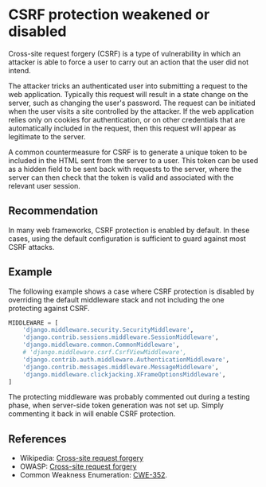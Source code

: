 # CSRF protection weakened or disabled
Cross-site request forgery (CSRF) is a type of vulnerability in which an attacker is able to force a user to carry out an action that the user did not intend.

The attacker tricks an authenticated user into submitting a request to the web application. Typically this request will result in a state change on the server, such as changing the user's password. The request can be initiated when the user visits a site controlled by the attacker. If the web application relies only on cookies for authentication, or on other credentials that are automatically included in the request, then this request will appear as legitimate to the server.

A common countermeasure for CSRF is to generate a unique token to be included in the HTML sent from the server to a user. This token can be used as a hidden field to be sent back with requests to the server, where the server can then check that the token is valid and associated with the relevant user session.


## Recommendation
In many web frameworks, CSRF protection is enabled by default. In these cases, using the default configuration is sufficient to guard against most CSRF attacks.


## Example
The following example shows a case where CSRF protection is disabled by overriding the default middleware stack and not including the one protecting against CSRF.


```python
MIDDLEWARE = [
    'django.middleware.security.SecurityMiddleware',
    'django.contrib.sessions.middleware.SessionMiddleware',
    'django.middleware.common.CommonMiddleware',
    # 'django.middleware.csrf.CsrfViewMiddleware',
    'django.contrib.auth.middleware.AuthenticationMiddleware',
    'django.contrib.messages.middleware.MessageMiddleware',
    'django.middleware.clickjacking.XFrameOptionsMiddleware',
]

```
The protecting middleware was probably commented out during a testing phase, when server-side token generation was not set up. Simply commenting it back in will enable CSRF protection.


## References
* Wikipedia: [Cross-site request forgery](https://en.wikipedia.org/wiki/Cross-site_request_forgery)
* OWASP: [Cross-site request forgery](https://owasp.org/www-community/attacks/csrf)
* Common Weakness Enumeration: [CWE-352](https://cwe.mitre.org/data/definitions/352.html).
